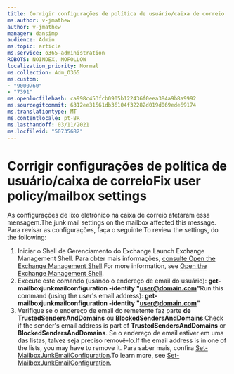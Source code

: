 ```yaml
---
title: Corrigir configurações de política de usuário/caixa de correio
ms.author: v-jmathew
author: v-jmathew
manager: dansimp
audience: Admin
ms.topic: article
ms.service: o365-administration
ROBOTS: NOINDEX, NOFOLLOW
localization_priority: Normal
ms.collection: Adm_O365
ms.custom:
- "9000760"
- "7391"
ms.openlocfilehash: ca998c453fcb0905b122436f0eea384a9b8a9992
ms.sourcegitcommit: 6312ee31561db36104f32282d019d069ede69174
ms.translationtype: MT
ms.contentlocale: pt-BR
ms.lasthandoff: 03/11/2021
ms.locfileid: "50735682"
---
```

# <a name="fix-user-policymailbox-settings"></a><span data-ttu-id="fd7b7-102">Corrigir configurações de política de usuário/caixa de correio</span><span class="sxs-lookup"><span data-stu-id="fd7b7-102">Fix user policy/mailbox settings</span></span>

<span data-ttu-id="fd7b7-103">As configurações de lixo eletrônico na caixa de correio afetaram essa mensagem.</span><span class="sxs-lookup"><span data-stu-id="fd7b7-103">The junk mail settings on the mailbox affected this message.</span></span> <span data-ttu-id="fd7b7-104">Para revisar as configurações, faça o seguinte:</span><span class="sxs-lookup"><span data-stu-id="fd7b7-104">To review the settings, do the following:</span></span>

1. <span data-ttu-id="fd7b7-105">Iniciar o Shell de Gerenciamento do Exchange.</span><span class="sxs-lookup"><span data-stu-id="fd7b7-105">Launch Exchange Management Shell.</span></span> <span data-ttu-id="fd7b7-106">Para obter mais informações, [consulte Open the Exchange Management Shell](https://go.microsoft.com/fwlink/?linkid=2101432).</span><span class="sxs-lookup"><span data-stu-id="fd7b7-106">For more information, see [Open the Exchange Management Shell](https://go.microsoft.com/fwlink/?linkid=2101432).</span></span>
2. <span data-ttu-id="fd7b7-107">Execute este comando (usando o endereço de email do usuário):  **get-mailboxjunkmailconfiguration -identity "user@domain.com"**</span><span class="sxs-lookup"><span data-stu-id="fd7b7-107">Run this command (using the user's email address):  **get-mailboxjunkmailconfiguration -identity "user@domain.com"**</span></span>
3. <span data-ttu-id="fd7b7-108">Verifique se o endereço de email do remetente faz parte **de TrustedSendersAndDomains** ou **BlockedSendersAndDomains**.</span><span class="sxs-lookup"><span data-stu-id="fd7b7-108">Check if the sender's email address is part of **TrustedSendersAndDomains** or **BlockedSendersAndDomains**.</span></span> <span data-ttu-id="fd7b7-109">Se o endereço de email estiver em uma das listas, talvez seja preciso removê-lo.</span><span class="sxs-lookup"><span data-stu-id="fd7b7-109">If the email address is in one of the lists, you may have to remove it.</span></span> <span data-ttu-id="fd7b7-110">Para saber mais, confira [Set-MailboxJunkEmailConfiguration](https://go.microsoft.com/fwlink/?linkid=2101047).</span><span class="sxs-lookup"><span data-stu-id="fd7b7-110">To learn more, see [Set-MailboxJunkEmailConfiguration](https://go.microsoft.com/fwlink/?linkid=2101047).</span></span>
